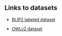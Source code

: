 ## Links to datasets

* [BLIP2 labeled dataset](https://huggingface.co/datasets/kfahn/labeled_images_demo_BLIP2)

* [OWLv2 dataset](https://huggingface.co/datasets/kfahn/labeled_images_demo)